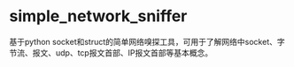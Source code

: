 # simple_network_sniffer
基于python socket和struct的简单网络嗅探工具，可用于了解网络中socket、字节流、报文、udp、tcp报文首部、IP报文首部等基本概念。
